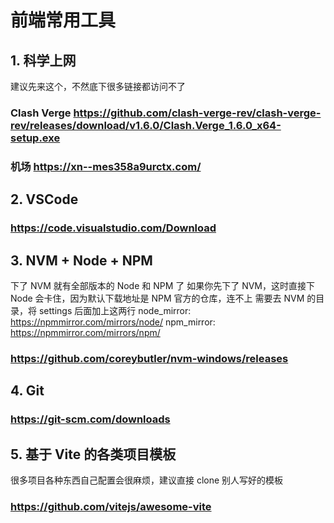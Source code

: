 # 前端常用工具

## 1. 科学上网

建议先来这个，不然底下很多链接都访问不了

### Clash Verge https://github.com/clash-verge-rev/clash-verge-rev/releases/download/v1.6.0/Clash.Verge_1.6.0_x64-setup.exe

### 机场 https://xn--mes358a9urctx.com/

## 2. VSCode

### https://code.visualstudio.com/Download

## 3. NVM + Node + NPM

下了 NVM 就有全部版本的 Node 和 NPM 了
如果你先下了 NVM，这时直接下 Node 会卡住，因为默认下载地址是 NPM 官方的仓库，连不上
需要去 NVM 的目录，将 settings 后面加上这两行
node_mirror: https://npmmirror.com/mirrors/node/
npm_mirror: https://npmmirror.com/mirrors/npm/

### https://github.com/coreybutler/nvm-windows/releases

## 4. Git

### https://git-scm.com/downloads

## 5. 基于 Vite 的各类项目模板

很多项目各种东西自己配置会很麻烦，建议直接 clone 别人写好的模板

### https://github.com/vitejs/awesome-vite
